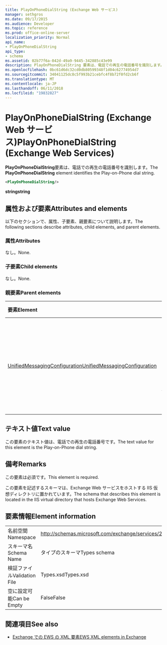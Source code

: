 ```yaml
---
title: PlayOnPhoneDialString (Exchange Web サービス)
manager: sethgros
ms.date: 09/17/2015
ms.audience: Developer
ms.topic: reference
ms.prod: office-online-server
localization_priority: Normal
api_name:
- PlayOnPhoneDialString
api_type:
- schema
ms.assetid: 02b77f6a-042d-49a9-9445-342885c43e99
description: PlayOnPhoneDialString 要素は、電話での再生の電話番号を識別します。
ms.openlocfilehash: 0bc61d6dc32cd0db80599348f1d04c62774954d7
ms.sourcegitcommit: 34041125dc8c5f993b21cebfc4f8b72f0fd2cb6f
ms.translationtype: MT
ms.contentlocale: ja-JP
ms.lasthandoff: 06/11/2018
ms.locfileid: "19832827"
---
```

# <a name="playonphonedialstring-exchange-web-services"></a><span data-ttu-id="fdb41-103">PlayOnPhoneDialString (Exchange Web サービス)</span><span class="sxs-lookup"><span data-stu-id="fdb41-103">PlayOnPhoneDialString (Exchange Web Services)</span></span>

<span data-ttu-id="fdb41-104">**PlayOnPhoneDialString**要素は、電話での再生の電話番号を識別します。</span><span class="sxs-lookup"><span data-stu-id="fdb41-104">The **PlayOnPhoneDialString** element identifies the Play-on-Phone dial string.</span></span> 
  
```XML
<PlayOnPhoneDialString/>
```

 <span data-ttu-id="fdb41-105">**string**</span><span class="sxs-lookup"><span data-stu-id="fdb41-105">**string**</span></span>
## <a name="attributes-and-elements"></a><span data-ttu-id="fdb41-106">属性および要素</span><span class="sxs-lookup"><span data-stu-id="fdb41-106">Attributes and elements</span></span>

<span data-ttu-id="fdb41-107">以下のセクションで、属性、子要素、親要素について説明します。</span><span class="sxs-lookup"><span data-stu-id="fdb41-107">The following sections describe attributes, child elements, and parent elements.</span></span>
  
### <a name="attributes"></a><span data-ttu-id="fdb41-108">属性</span><span class="sxs-lookup"><span data-stu-id="fdb41-108">Attributes</span></span>

<span data-ttu-id="fdb41-109">なし。</span><span class="sxs-lookup"><span data-stu-id="fdb41-109">None.</span></span>
  
### <a name="child-elements"></a><span data-ttu-id="fdb41-110">子要素</span><span class="sxs-lookup"><span data-stu-id="fdb41-110">Child elements</span></span>

<span data-ttu-id="fdb41-111">なし。</span><span class="sxs-lookup"><span data-stu-id="fdb41-111">None.</span></span>
  
### <a name="parent-elements"></a><span data-ttu-id="fdb41-112">親要素</span><span class="sxs-lookup"><span data-stu-id="fdb41-112">Parent elements</span></span>

|<span data-ttu-id="fdb41-113">**要素**</span><span class="sxs-lookup"><span data-stu-id="fdb41-113">**Element**</span></span>|<span data-ttu-id="fdb41-114">**説明**</span><span class="sxs-lookup"><span data-stu-id="fdb41-114">**Description**</span></span>|
|:-----|:-----|
|[<span data-ttu-id="fdb41-115">UnifiedMessagingConfiguration</span><span class="sxs-lookup"><span data-stu-id="fdb41-115">UnifiedMessagingConfiguration</span></span>](unifiedmessagingconfiguration.md) <br/> |<span data-ttu-id="fdb41-116">ユニファイド メッセージング サービスのサービスの構成情報が含まれています。</span><span class="sxs-lookup"><span data-stu-id="fdb41-116">Contains service configuration information for the Unified Messaging service.</span></span>  <br/> |
   
## <a name="text-value"></a><span data-ttu-id="fdb41-117">テキスト値</span><span class="sxs-lookup"><span data-stu-id="fdb41-117">Text value</span></span>

<span data-ttu-id="fdb41-118">この要素のテキスト値は、電話での再生の電話番号です。</span><span class="sxs-lookup"><span data-stu-id="fdb41-118">The text value for this element is the Play-on-Phone dial string.</span></span>
  
## <a name="remarks"></a><span data-ttu-id="fdb41-119">備考</span><span class="sxs-lookup"><span data-stu-id="fdb41-119">Remarks</span></span>

<span data-ttu-id="fdb41-120">この要素は必須です。</span><span class="sxs-lookup"><span data-stu-id="fdb41-120">This element is required.</span></span>
  
<span data-ttu-id="fdb41-121">この要素を記述するスキーマは、Exchange Web サービスをホストする IIS 仮想ディレクトリに置かれています。</span><span class="sxs-lookup"><span data-stu-id="fdb41-121">The schema that describes this element is located in the IIS virtual directory that hosts Exchange Web Services.</span></span>
  
## <a name="element-information"></a><span data-ttu-id="fdb41-122">要素情報</span><span class="sxs-lookup"><span data-stu-id="fdb41-122">Element information</span></span>

|||
|:-----|:-----|
|<span data-ttu-id="fdb41-123">名前空間</span><span class="sxs-lookup"><span data-stu-id="fdb41-123">Namespace</span></span>  <br/> |http://schemas.microsoft.com/exchange/services/2006/types  <br/> |
|<span data-ttu-id="fdb41-124">スキーマ名</span><span class="sxs-lookup"><span data-stu-id="fdb41-124">Schema Name</span></span>  <br/> |<span data-ttu-id="fdb41-125">タイプのスキーマ</span><span class="sxs-lookup"><span data-stu-id="fdb41-125">Types schema</span></span>  <br/> |
|<span data-ttu-id="fdb41-126">検証ファイル</span><span class="sxs-lookup"><span data-stu-id="fdb41-126">Validation File</span></span>  <br/> |<span data-ttu-id="fdb41-127">Types.xsd</span><span class="sxs-lookup"><span data-stu-id="fdb41-127">Types.xsd</span></span>  <br/> |
|<span data-ttu-id="fdb41-128">空に設定可能</span><span class="sxs-lookup"><span data-stu-id="fdb41-128">Can be Empty</span></span>  <br/> |<span data-ttu-id="fdb41-129">False</span><span class="sxs-lookup"><span data-stu-id="fdb41-129">False</span></span>  <br/> |
   
## <a name="see-also"></a><span data-ttu-id="fdb41-130">関連項目</span><span class="sxs-lookup"><span data-stu-id="fdb41-130">See also</span></span>



- [<span data-ttu-id="fdb41-131">Exchange での EWS の XML 要素</span><span class="sxs-lookup"><span data-stu-id="fdb41-131">EWS XML elements in Exchange</span></span>](ews-xml-elements-in-exchange.md)

